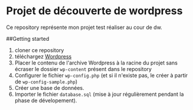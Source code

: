 # Projet de découverte de wordpress

Ce repository représente mon projet test réaliser au cour de dw.

##Getting started

1. cloner ce repository
2. téléchargez [Wordpress](https://wordpress.org/)
3. Placer le contenu de l'archive Wordpress à la racine du projet sans écraser le dossier `wp-content` présent dans le repository
4. Configurer le fichier `wp-config.php` (et si il n'existe pas, le créer à partir de `wp-config-sample.php`)
5. Créer une base de données.
6. Importer le fichier `database.sql` (mise à jour régulièrement pendant la phase de dévelopement).